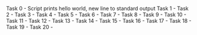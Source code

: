 Task 0 - Script prints hello world, new line to standard output
Task 1 -
Task 2 -
Task 3 -
Task 4 -
Task 5 -
Task 6 -
Task 7 -
Task 8 -
Task 9 -
Task 10 -
Task 11 -
Task 12 -
Task 13 -
Task 14 -
Task 15 -
Task 16 -
Task 17 -
Task 18 -
Task 19 -
Task 20 -


